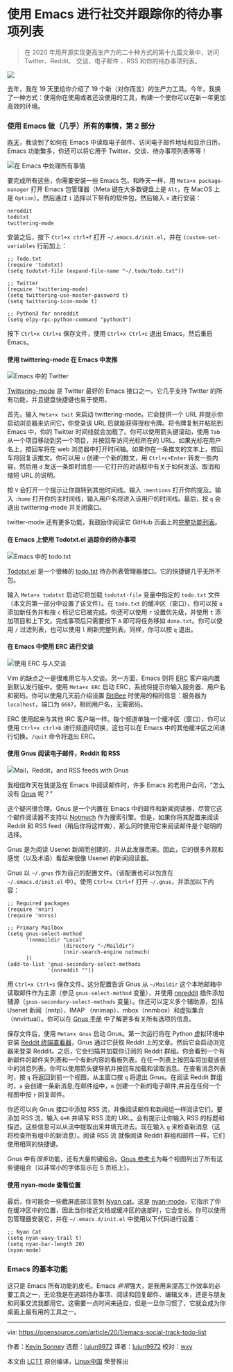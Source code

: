 [#]: collector: (lujun9972)
[#]: translator: (lujun9972)
[#]: reviewer: (wxy)
[#]: publisher: (wxy)
[#]: url: (https://linux.cn/article-11956-1.html)
[#]: subject: (Use Emacs to get social and track your todo list)
[#]: via: (https://opensource.com/article/20/1/emacs-social-track-todo-list)
[#]: author: (Kevin Sonney https://opensource.com/users/ksonney)

使用 Emacs 进行社交并跟踪你的待办事项列表
======

> 在 2020 年用开源实现更高生产力的二十种方式的第十九篇文章中，访问 Twitter、Reddit、 交谈、电子邮件 、RSS 和你的待办事项列表。

![](https://img.linux.net.cn/data/attachment/album/202003/04/100911lg2vrv92692b422y.jpg)

去年，我在 19 天里给你介绍了 19 个新（对你而言）的生产力工具。今年，我换了一种方式：使用你在使用或者还没使用的工具，构建一个使你可以在新一年更加高效的环境。

### 使用 Emacs 做（几乎）所有的事情，第 2 部分

[昨天][2]，我谈到了如何在 Emacs 中读取电子邮件、访问电子邮件地址和显示日历。Emacs 功能繁多，你还可以将它用于 Twitter、交谈、待办事项列表等等！

![在 Emacs 中处理所有事情][3]

要完成所有这些，你需要安装一些 Emacs 包。和昨天一样，用 `Meta+x package-manager` 打开 Emacs 包管理器（Meta 键在大多数键盘上是 `Alt`，在 MacOS 上是 `Option`）。然后通过 `i` 选择以下带有的软件包，然后输入 `x` 进行安装：

```
nnreddit
todotxt
twittering-mode
```

安装之后，按下 `Ctrl+x ctrl+f` 打开 `~/.emacs.d/init.el`，并在 `(custom-set-variables` 行前加上：

```
;; Todo.txt
(require 'todotxt)
(setq todotxt-file (expand-file-name "~/.todo/todo.txt"))

;; Twitter
(require 'twittering-mode)
(setq twittering-use-master-password t)
(setq twittering-icon-mode t)

;; Python3 for nnreddit
(setq elpy-rpc-python-command "python3")
```

按下 `Ctrl+x Ctrl+s` 保存文件，使用 `Ctrl+x Ctrl+c` 退出 Emacs，然后重启 Emacs。

#### 使用 twittering-mode 在 Emacs 中发推

![Emacs 中的 Twitter][4]

[Twittering-mode][5] 是 Twitter 最好的 Emacs 接口之一。它几乎支持 Twitter 的所有功能，并且键盘快捷键也易于使用。

首先，输入 `Meta+x twit` 来启动 twittering-mode。它会提供一个 URL 并提示你启动浏览器来访问它，你登录该 URL 后就能获得授权令牌。将令牌复制并粘贴到 Emacs 中，你的 Twitter 时间线就会加载了。你可以使用箭头键滚动，使用 `Tab` 从一个项目移动到另一个项目，并按回车访问光标所在的 URL。如果光标在用户名上，按回车将在 web 浏览器中打开时间轴。如果你在一条推文的文本上，按回车将回复该推文。你可以用 `u` 创建一个新的推文，用 `Ctrl+c+Enter` 转发一些内容，然后用 `d` 发送一条即时消息——它打开的对话框中有关于如何发送、取消和缩短 URL 的说明。

按 `V` 会打开一个提示让你跳转到其他时间线。输入 `:mentions` 打开你的提及。输入 `:home` 打开你的主时间线，输入用户名将进入该用户的时间线。最后，按 `q` 会退出 twittering-mode 并关闭窗口。

twitter-mode 还有更多功能，我鼓励你阅读它 GitHub 页面上的[完整功能列表][6]。

#### 在 Emacs 上使用 Todotxt.el 追踪你的待办事项

![Emacs 中的 todo.txt][7]

[Todotxt.el][8] 是一个很棒的 [todo.txt][9] 待办列表管理器接口。它的快捷键几乎无所不包。

输入 `Meta+x todotxt` 启动它将加载 `todotxt-file` 变量中指定的 `todo.txt` 文件（本文的第一部分中设置了该文件）。在 `todo.txt` 的缓冲区（窗口），你可以按 `a` 添加新任务并和按 `c` 标记它已被完成。你还可以使用 `r` 设置优先级，并使用 `t` 添加项目和上下文。完成事项后只需要按下 `A` 即可将任务移如 `done.txt`。你可以使用 `/` 过滤列表，也可以使用 `l` 刷新完整列表。同样，你可以按 `q` 退出。

#### 在 Emacs 中使用 ERC 进行交谈

![使用 ERC 与人交谈 ][10]

Vim 的缺点之一是很难用它与人交谈。另一方面，Emacs 则将 [ERC][11] 客户端内置到默认发行版中。使用 `Meta+x ERC` 启动 ERC，系统将提示你输入服务器、用户名和密码。你可以使用几天前介绍设置 [BitlBee][12] 时使用的相同信息：服务器为 `localhost`，端口为 `6667`，相同用户名，无需密码。

ERC 使用起来与其他 IRC 客户端一样。每个频道单独一个缓冲区（窗口），你可以使用 `Ctrl+x ctrl+b` 进行频道间切换，这也可以在 Emacs 中的其他缓冲区之间进行切换。`/quit` 命令将退出 ERC。

#### 使用 Gnus 阅读电子邮件，Reddit 和 RSS

![Mail，Reddit，and RSS feeds with Gnus][13]

我相信昨天在我提及在 Emacs 中阅读邮件时，许多 Emacs 的老用户会问，“怎么没有 [Gnus][14] 呢？”

这个疑问很合理。Gnus 是一个内置在 Emacs 中的邮件和新闻阅读器，尽管它这个邮件阅读器不支持以 [Notmuch][15] 作为搜索引擎。但是，如果你将其配置来阅读 Reddit 和 RSS feed（稍后你将这样做），那么同时使用它来阅读邮件是个聪明的选择。

Gnus 是为阅读 Usenet 新闻而创建的，并从此发展而来。因此，它的很多外观和感觉（以及术语）看起来很像 Usenet 的新闻阅读器。

Gnus 以 `~/.gnus` 作为自己的配置文件。（该配置也可以包含在 `~/.emacs.d/init.el` 中）。使用 `Ctrl+x Ctrl+f` 打开 `~/.gnus`，并添加以下内容：


```
;; Required packages
(require 'nnir)
(require 'nnrss)

;; Primary Mailbox
(setq gnus-select-method
      '(nnmaildir "Local"
                  (directory "~/Maildir")
                  (nnir-search-engine notmuch)
      ))
(add-to-list 'gnus-secondary-select-methods
             '(nnreddit ""))
```

用 `Ctrl+x Ctrl+s` 保存文件。这分配置告诉 Gnus 从 `~/Maildir` 这个本地邮箱中读取邮件作为主源（参见 `gnus-select-method` 变量），并使用 [nnreddit][16] 插件添加辅源（`gnus-secondary-select-methods` 变量）。你还可以定义多个辅助源，包括 Usenet 新闻（nntp）、IMAP （nnimap）、mbox（nnmbox）和虚拟集合（nnvirtual）。你可以在 [Gnus 手册][17] 中了解更多有关所有选项的信息。

保存文件后，使用 `Meta+x Gnus` 启动 Gnus。第一次运行将在 Python 虚拟环境中安装 [Reddit 终端查看器][18]，Gnus 通过它获取 Reddit 上的文章。然后它会启动浏览器来登录 Reddit。之后，它会扫描并加载你订阅的 Reddit 群组。你会看到一个有新邮件的邮件夹列表和一个有新内容的看板列表。在任一列表上按回车将加载该组中的消息列表。你可以使用箭头键导航并按回车加载和读取消息。在查看消息列表时，按 `q` 将返回到前一个视图，从主窗口按 `q` 将退出 Gnus。在阅读 Reddit 群组时，`a` 会创建一条新消息;在邮件组中，`m` 创建一个新的电子邮件;并且在任何一个视图中按 `r` 回复邮件。

你还可以向 Gnus 接口中添加 RSS 流，并像阅读邮件和新闻组一样阅读它们。要添加 RSS 流，输入 `G+R` 并填写 RSS 流的 URL。会有提示让你输入 RSS 的标题和描述，这些信息可以从流中提取出来并填充进去。现在输入 `g` 来检查新消息（这将检查所有组中的新消息）。阅读 RSS 流 就像阅读 Reddit 群组和邮件一样，它们使用相同的快捷键。

Gnus 中有*很多*功能，还有大量的键组合。[Gnus 参考卡][19]为每个视图列出了所有这些键组合（以非常小的字体显示在 5 页纸上）。

#### 使用 nyan-mode 查看位置

最后，你可能会一些截屏底部注意到 [Nyan cat][20]。这是 [nyan-mode][21]，它指示了你在缓冲区中的位置，因此当你接近文档或缓冲区的底部时，它会变长。你可以使用包管理器安装它，并在 `~/.emacs.d/init.el` 中使用以下代码进行设置：

```
;; Nyan Cat
(setq nyan-wavy-trail t)
(setq nyan-bar-length 20)
(nyan-mode)
```

### Emacs 的基本功能

这只是 Emacs 所有功能的皮毛。Emacs *非常*强大，是我用来提高工作效率的必要工具之一，无论我是在追踪待办事项、阅读和回复邮件、编辑文本，还是与朋友和同事交流我都用它。这需要一点时间来适应，但是一旦你习惯了，它就会成为你桌面上最有用的工具之一。

--------------------------------------------------------------------------------

via: https://opensource.com/article/20/1/emacs-social-track-todo-list

作者：[Kevin Sonney][a]
选题：[lujun9972][b]
译者：[lujun9972](https://github.com/lujun9972)
校对：[wxy](https://github.com/wxy)

本文由 [LCTT](https://github.com/LCTT/TranslateProject) 原创编译，[Linux中国](https://linux.cn/) 荣誉推出

[a]: https://opensource.com/users/ksonney
[b]: https://github.com/lujun9972
[1]: https://opensource.com/sites/default/files/styles/image-full-size/public/lead-images/talk_chat_team_mobile_desktop.png?itok=d7sRtKfQ (Team communication, chat)
[2]: https://linux.cn/article-11932-1.html
[3]: https://opensource.com/sites/default/files/uploads/productivity_19-1.png (All the things with Emacs)
[4]: https://opensource.com/sites/default/files/uploads/productivity_19-2.png (Twitter in Emacs)
[5]: https://github.com/hayamiz/twittering-mode
[6]: https://github.com/hayamiz/twittering-mode#features
[7]: https://opensource.com/sites/default/files/uploads/productivity_19-3.png (todo.txt in emacs)
[8]: https://github.com/rpdillon/todotxt.el
[9]: http://todotxt.org/
[10]: https://opensource.com/sites/default/files/uploads/productivity_19-4.png (Chatting with erc)
[11]: https://www.gnu.org/software/emacs/manual/html_mono/erc.html
[12]: https://linux.cn/article-11856-1.html
[13]: https://opensource.com/sites/default/files/uploads/productivity_19-5.png (Mail, Reddit, and RSS feeds with Gnus)
[14]: https://www.gnus.org/
[15]: https://linux.cn/article-11807-1.html
[16]: https://github.com/dickmao/nnreddit
[17]: https://www.gnus.org/manual/gnus.html
[18]: https://pypi.org/project/rtv/
[19]: https://www.gnu.org/software/emacs/refcards/pdf/gnus-refcard.pdf
[20]: http://www.nyan.cat/
[21]: https://github.com/TeMPOraL/nyan-mode
